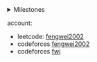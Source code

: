 <details>
 <summary>Milestones</summary>

- leetcode AC888: [date: 2022-09-12](https://raw.githubusercontent.com/psychonaut1f/a/main/img/320CD7E92CAB857071684E4279152692.jpg)
- codeforces AC100: [date: 2022-09-15](https://raw.githubusercontent.com/psychonaut1f/a/main/img/20220915233207.png)
- leetcode AC1000: 开启四位数纪元 [date: 2022-11-18](https://raw.githubusercontent.com/psychonaut1f/a/main/img/20221118225708.png)
- leetcode AC1024: `2^10` [date: 2022-11-28](https://raw.githubusercontent.com/psychonaut1f/b/main/img/202211281648347.png)
- codeforces AC222: []()

</details>

account:
- leetcode: [fengwei2002](https://leetcode.cn/u/fengwei2002/)
- codeforces [fengwei2002](https://codeforces.com/profile/fengwei2002) 
- codeforces [fwi](https://codeforces.com/profile/fwi)